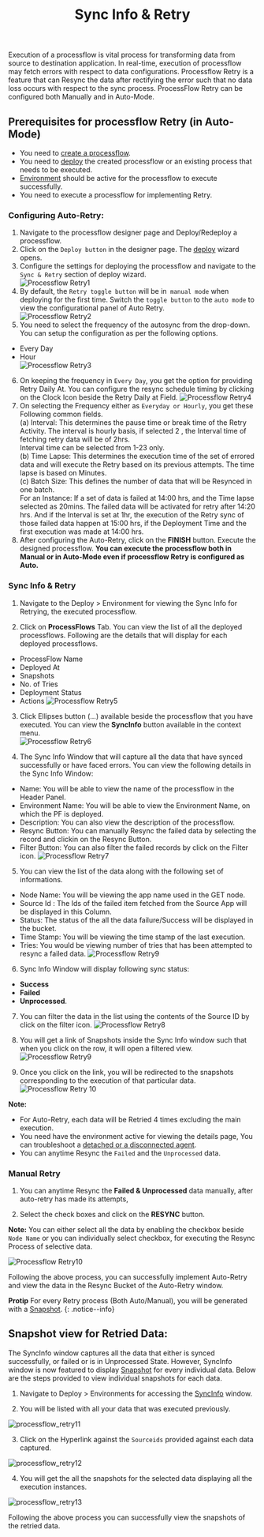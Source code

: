 ﻿---
title:  "Sync Info & Retry"
toc: true
tag: developers
category: "Processflow"
menus: 
   quickstartprocessflow:
        title: "Sync Info & Retry"
        weight: 7
        icon: fa fa-file-word-o
        identifier: retryprocessflow
---

Execution of a processflow is vital process for transforming data from source to 
destination application. In real-time, execution of processflow may fetch errors 
with respect to data configurations. 
Processflow Retry is a feature that can Resync the data after rectifying the error 
such that no data loss occurs with respect to the sync process. ProcessFlow Retry 
can be configured both Manually and in Auto-Mode.

## Prerequisites for processflow Retry (in Auto-Mode)
* You need to [create a processflow](/processflow/creating-processflow/).   
* You need to [deploy](/processflow/deploying-and-executing-processfloww/) the created processflow or an existing process that needs to be executed. 
* [Environment](/deployment/Environment-Management/) should be active for the processflow to execute successfully.
* You need to execute a processflow for implementing Retry. 

### Configuring Auto-Retry:
1.	Navigate to the processflow designer page and Deploy/Redeploy a processflow.    
2.	Click on the `Deploy button` in the designer page. The [deploy](/processflow/deploying-and-executing-processfloww/) wizard opens.    
3.	Configure the settings for deploying the processflow and navigate to the `Sync & Retry` section of deploy wizard.     
![Processflow Retry1](../../../staticfiles/processflow/media/processflow-retry1.png)      
4.	By default, the `Retry toggle button` will be in` manual mode` when deploying for the first time. Switch the `toggle button` to the `auto mode` to view the configurational panel of Auto Retry.  
![Processflow Retry2](../../../staticfiles/processflow/media/processflow-retry2.png)      
5.	You need to select the frequency of the autosync from the drop-down. You can setup the configuration as per the following options.  
* Every Day  
* Hour     
![Processflow Retry3](../../../staticfiles/processflow/media/processflow-retry3.png)      
6.	On keeping the frequency in `Every Day`, you get the option for providing Retry Daily At. You can configure the resync schedule timing by clicking on the Clock Icon beside the Retry Daily at Field. 
![Processflow Retry4](../../../staticfiles/processflow/media/processflow-retry4.png)      
7.	On selecting the Frequency either as `Everyday or Hourly`, you get these Following common fields.      
(a) Interval: This determines the pause time or break time of the Retry Activity. The interval is hourly basis, if selected 2 , the Interval time of fetching retry data will be of 2hrs.     
    Interval time can be selected from 1-23 only.    
(b) Time Lapse: This determines the execution time of the set of errored data and will execute the Retry based on its previous attempts. The time lapse is based on Minutes.      
(c) Batch Size: This defines the number of data  that will be Resynced in one batch.    
For an Instance: If a set of data is failed at 14:00 hrs, and the Time lapse selected as 20mins. The failed data will be activated for retry after 14:20 hrs. And if the Interval is set at 1hr, the execution of the Retry sync of those failed data happen at 15:00 hrs, if the Deployment Time and the first execution was made at 14:00 hrs.      
8.	After configuring the Auto-Retry, click on the **FINISH** button. Execute the designed processflow.
 **You can execute the processflow both in Manual or in Auto-Mode even if processflow Retry is configured as Auto.**

### Sync Info & Retry
1.	Navigate to the Deploy > Environment for viewing the Sync Info for Retrying, the executed processflow. 

2.	Click on **ProcessFlows** Tab. You can view the list of all the deployed processflows. Following are the details that will display for each deployed processflows.
* ProcessFlow Name  
* Deployed At   
* Snapshots
* No. of Tries
* Deployment Status
* Actions
![Processflow Retry5](../../../staticfiles/processflow/media/processflow-retry5.png) 

3.	Click Ellipses button (...) available beside the processflow that you have executed. You can view the **SyncInfo** button available in the context menu.  
![Processflow Retry6](../../../staticfiles/processflow/media/processflow-retry6.png)    

4.	The Sync Info Window that will capture all the data that have synced successfully or have faced errors. You can view the following details in the Sync Info Window:
- Name: You will be able to view the name of the processflow in the Header Panel.
- Environment Name: You will be able to view the Environment Name, on which the PF is deployed.
- Description: You can also view the description of the processflow.
- Resync Button: You can manually Resync the failed data by selecting the record and clickin on the Resync Button.
- Filter Button: You can also filter the failed records by click on the Filter icon.
![Processflow Retry7](../../../staticfiles/processflow/media/processflow-retry7.png)    

5.	You can view the list of the data along with the following set of informations.
* Node Name: You will be viewing the app name used in the GET node.
* Source Id : The Ids of the failed item fetched from the Source App will be displayed in this Column.
* Status: The status of the all the data failure/Success will be displayed in the bucket.
* Time Stamp: You will be viewing the time stamp of the last execution.
* Tries: You would be viewing number of tries that has been attempted to resync a failed data. 
 ![Processflow Retry9](../../../staticfiles/processflow/media/processflow-retry9.png)   
 
6. Sync Info Window will display following sync status: 
- **Success** 
- **Failed** 
- **Unprocessed**. 

7.	You can filter the data in the list using the contents of the Source ID by click on the filter icon.
![Processflow Retry8](../../../staticfiles/processflow/media/processflow-retry8.png) 

8. You will get a link of Snapshots inside the Sync Info window such that when you click on the row, it will open a filtered view.
![Processflow Retry9](../../../staticfiles/processflow/media/processflow-syncinfo-mark.png)

9. Once you click on the link, you will be redirected to the snapshots corresponding to the execution of that particular data. 
![Processflow Retry 10](../../../staticfiles/processflow/media/processflow-syncinfo-snapshot.png)

**Note:**

- For Auto-Retry, each data will be Retried 4 times excluding the main execution.
- You need have the environment active for viewing the details page, You can troubleshoot a [detached or a disconnected agent](/deployment/Environment-Management/#detaching-and-attaching-environment).
- You can anytime Resync the `Failed` and the `Unprocessed` data.

### Manual Retry

1. You can anytime Resync the **Failed & Unprocessed** data manually, after auto-retry has made its attempts, 

2. Select the check boxes and click on the **RESYNC** button. 

**Note:** You can either select all the data by enabling the checkbox beside `Node Name` or you can individually select checkbox, for executing the Resync Process of selective data. 

![Processflow Retry10](../../../staticfiles/processflow/media/processflow-retry10.png)    

Following the above process, you can successfully implement Auto-Retry and view the data in the Resync Bucket of the Auto-Retry window.

**Protip**  For every Retry process (Both Auto/Manual), you will be generated with a [Snapshot](/processflow/snapshot-processflow/). 
{: .notice--info}

## Snapshot view for Retried Data:

The SyncInfo window captures all the data that either is synced successfully, or failed or is in Unprocessed State. However, SyncInfo
window is now featured to display [Snapshot](/processflow/snapshot-processflow/) for every individual data. Below are the steps provided to view individual snapshots for each data.

1) Navigate to Deploy > Environments for accessing the [SyncInfo](/processflow/retry-processflow/#sync-info--retry) window.  

2) You will be listed with all your data that was executed previously.

![processflow_retry11](\staticfiles\processflow\media\processflow_retry11.PNG)

3) Click on the Hyperlink against the `Sourceids` provided against each data captured.

![processflow_retry12](\staticfiles\processflow\media\processflow_retry12.PNG)

4) You will get the all the snapshots for the selected data displaying all the execution instances.

![processflow_retry13](\staticfiles\processflow\media\processflow_retry13.PNG)

Following the above process you can successfully view the snapshots of the retried data.
